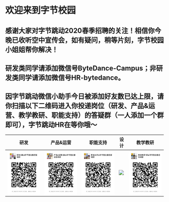 # 欢迎来到字节校园  
## 感谢大家对字节跳动2020春季招聘的关注！相信你今晚已收听空中宣传会，如有疑问，稍等片刻，字节校园小姐姐帮你解决！  
## 研发类同学请添加微信号ByteDance-Campus；非研发类同学请添加微信号HR-bytedance。  
## 因字节跳动微信小助手今日被添加好友数已达上限，请你扫描以下二维码进入你投递岗位（研发、产品&运营、教学教研、职能支持）的答疑群（一人添加一个群即可），字节跳动HR在等你哦～  


|                  研发    |  产品&运营   |   职能支持   |设计| 教学教研 |
| ----------------------------------------------------------- | ---- | ---- |---|---|
|      ![](./研发5.jpeg) |  ![](./产品&运营2.jpeg)    |   ![](./职能1.jpeg)   |![](./设计1.jpeg)|![](./教学教研1.jpeg)|

